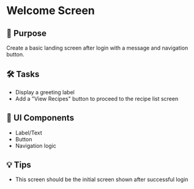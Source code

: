 # Welcome Screen

## 🧠 Purpose
Create a basic landing screen after login with a message and navigation button.

## 🛠️ Tasks
- Display a greeting label
- Add a "View Recipes" button to proceed to the recipe list screen

## 🧩 UI Components
- Label/Text
- Button
- Navigation logic

## 💡 Tips
- This screen should be the initial screen shown after successful login